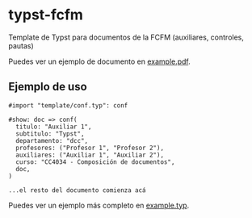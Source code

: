 # typst-fcfm

Template de Typst para documentos de la FCFM (auxiliares, controles, pautas)

Puedes ver un ejemplo de documento en [example.pdf](example.pdf).

## Ejemplo de uso

```typ
#import "template/conf.typ": conf

#show: doc => conf(
  titulo: "Auxiliar 1",
  subtitulo: "Typst",
  departamento: "dcc",
  profesores: ("Profesor 1", "Profesor 2"),
  auxiliares: ("Auxiliar 1", "Auxiliar 2"),
  curso: "CC4034 - Composición de documentos",
  doc,
)

...el resto del documento comienza acá
```

Puedes ver un ejemplo más completo en [example.typ](example.typ).
